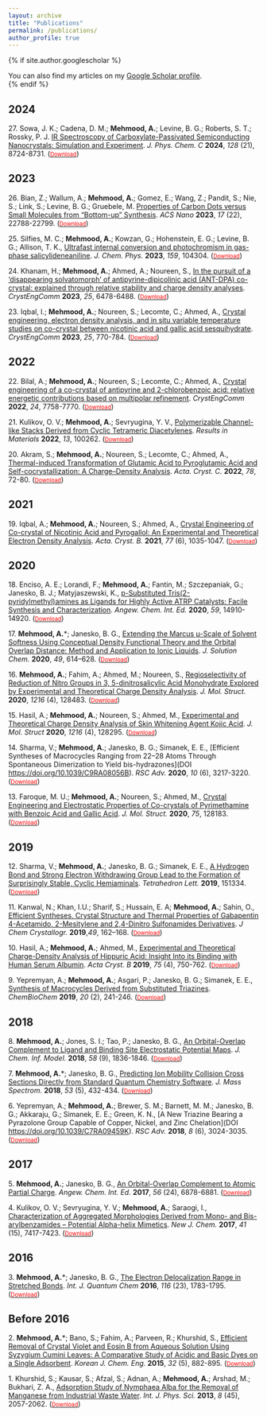 ```yaml
---
layout: archive
title: "Publications"
permalink: /publications/
author_profile: true
---
```


{% if site.author.googlescholar %}
  <div class="wordwrap">You can also find my articles on my <a href="{{site.author.googlescholar}}">Google Scholar profile</a>.</div>
{% endif %}

2024
------
27\. Sowa, J. K.; Cadena, D. M.; **Mehmood, A.**; Levine, B. G.; Roberts, S. T.; Rossky, P. J. [IR Spectroscopy of Carboxylate-Passivated Semiconducting Nanocrystals: Simulation and Experiment](https://doi.org/10.1021/acs.jpcc.4c01988). _J. Phys. Chem. C_ **2024**, _128_ (21), 8724-8731. ([<span style="color:red; font-size:0.8em;">Download</span>](http://arshadmehmood118.github.io/files/paper27.pdf))

2023
------
26\. Bian, Z.; Wallum, A.; **Mehmood, A.**; Gomez, E.; Wang, Z.; Pandit, S.; Nie, S.; Link, S.; Levine, B. G.; Gruebele, M. [Properties of Carbon Dots versus Small Molecules from “Bottom-up” Synthesis](https://doi.org/10.1021/acsnano.3c07486). _ACS Nano_ **2023**, _17_ (22), 22788-22799. ([<span style="color:red; font-size:0.8em;">Download</span>](http://arshadmehmood118.github.io/files/paper26.pdf))

25\. Silfies, M. C.; **Mehmood, A.**; Kowzan, G.; Hohenstein, E. G.; Levine, B. G.; Allison, T. K., [Ultrafast internal conversion and photochromism in gas-phase salicylideneaniline](https://doi.org/10.1063/5.0161238
). _J. Chem. Phys._ **2023**, _159_, 104304. ([<span style="color:red; font-size:0.8em;">Download</span>](http://arshadmehmood118.github.io/files/paper25.pdf))

24\. Khanam, H.; **Mehmood, A.**; Ahmed, A.; Noureen, S., [In the pursuit of a ‘disappearing solvatomorph’ of antipyrine-dipicolinic acid (ANT-DPA) co-crystal: explained through relative stability and charge density analyses](https://doi.org/10.1039/D3CE00591G). _CrystEngComm_ **2023**, _25_, 6478-6488. ([<span style="color:red; font-size:0.8em;">Download</span>](http://arshadmehmood118.github.io/files/paper24.pdf))

23\. Iqbal, I.; **Mehmood, A.**; Noureen, S.; Lecomte, C.; Ahmed, A., [Crystal engineering, electron density analysis, and in situ variable temperature studies on co-crystal between nicotinic acid and gallic acid sesquihydrate](https://doi.org/10.1039/D2CE01149B). _CrystEngComm_ **2023**, _25_, 770-784. ([<span style="color:red; font-size:0.8em;">Download</span>](http://arshadmehmood118.github.io/files/paper23.pdf))

2022
------
22\. Bilal, A.; **Mehmood, A.**; Noureen, S.; Lecomte, C.; Ahmed, A., [Crystal engineering of a co-crystal of antipyrine and 2-chlorobenzoic acid: relative energetic contributions based on multipolar refinement](https://doi.org/10.1039/D2CE01179D). _CrystEngComm_ **2022**, _24_, 7758-7770. ([<span style="color:red; font-size:0.8em;">Download</span>](http://arshadmehmood118.github.io/files/paper22.pdf))

21\. Kulikov, O. V.; **Mehmood, A.**; Sevryugina, Y. V., [Polymerizable Channel-like Stacks Derived from Cyclic Tetrameric Diacetylenes](https://doi.org/10.1016/j.rinma.2022.100262). _Results in Materials_ **2022**, _13_, 100262. ([<span style="color:red; font-size:0.8em;">Download</span>](http://arshadmehmood118.github.io/files/paper21.pdf))

20\. Akram, S.; **Mehmood, A.**; Noureen, S.; Lecomte, C.; Ahmed, A., [Thermal-induced Transformation of Glutamic Acid to Pyroglutamic Acid and Self-cocrystallization: A Charge–Density Analysis](https://doi.org/10.1107/S2053229621013607). _Acta. Cryst. C._ **2022**, _78_, 72-80. ([<span style="color:red; font-size:0.8em;">Download</span>](http://arshadmehmood118.github.io/files/paper20.pdf))

2021
------
19\. Iqbal, A.; **Mehmood, A.**; Noureen, S.; Ahmed, A., [Crystal Engineering of Co-crystal of Nicotinic Acid and Pyrogallol: An Experimental and Theoretical Electron Density Analysis](https://doi.org/10.1107/S2052520621009124). _Acta. Cryst. B._ **2021**, _77_ (6), 1035-1047. ([<span style="color:red; font-size:0.8em;">Download</span>](http://arshadmehmood118.github.io/files/paper19.pdf))

2020
------
18\. Enciso, A. E.; Lorandi, F.; **Mehmood, A.**; Fantin, M.; Szczepaniak, G.; Janesko, B. J.; Matyjaszewski, K., [p-Substituted Tris(2-pyridylmethyl)amines as Ligands for Highly Active ATRP Catalysts: Facile Synthesis and Characterization](https://doi.org/10.1002/anie.202004724). _Angew. Chem. Int. Ed._ **2020**, _59_, 14910-14920. ([<span style="color:red; font-size:0.8em;">Download</span>](http://arshadmehmood118.github.io/files/paper18.pdf))

17\. **Mehmood, A.***; Janesko, B. G., [Extending the Marcus μ-Scale of Solvent Softness Using Conceptual Density Functional Theory and the Orbital Overlap Distance: Method and Application to Ionic Liquids](https://doi.org/10.1007/s10953-020-00973-5). _J. Solution Chem._ **2020**, _49_, 614–628. ([<span style="color:red; font-size:0.8em;">Download</span>](http://arshadmehmood118.github.io/files/paper17.pdf))

16\. **Mehmood, A.**; Fahim, A.; Ahmed, M.; Noureen, S., [Regioselectivity of Reduction of Nitro Groups in 3, 5-dinitrosalicylic Acid Monohydrate Explored by Experimental and Theoretical Charge Density Analysis](https://doi.org/10.1016/j.molstruc.2020.128483). _J. Mol. Struct._ **2020**, _1216_ (4), 128483. ([<span style="color:red; font-size:0.8em;">Download</span>](http://arshadmehmood118.github.io/files/paper16.pdf))

15\. Hasil, A.; **Mehmood, A.**; Noureen, S.; Ahmed, M., [Experimental and Theoretical Charge Density Analysis of Skin Whitening Agent Kojic Acid](https://doi.org/10.1016/j.molstruc.2020.128295). _J. Mol. Struct_ **2020**, _1216_ (4), 128295. ([<span style="color:red; font-size:0.8em;">Download</span>](http://arshadmehmood118.github.io/files/paper15.pdf))

14\. Sharma, V.; **Mehmood, A.**; Janesko, B. G.; Simanek, E. E., [Efficient Syntheses of Macrocycles Ranging from 22–28 Atoms Through Spontaneous Dimerization to Yield bis-hydrazones](DOI	https://doi.org/10.1039/C9RA08056B). _RSC Adv._ **2020**, _10_ (6), 3217-3220. ([<span style="color:red; font-size:0.8em;">Download</span>](http://arshadmehmood118.github.io/files/paper14.pdf))

13\. Faroque, M. U.; **Mehmood, A.**; Noureen, S.; Ahmed, M., [Crystal Engineering and Electrostatic Properties of Co-crystals of Pyrimethamine with Benzoic Acid and Gallic Acid](https://doi.org/10.1016/j.molstruc.2020.128183). _J. Mol. Struct._ **2020**, _75_, 128183. ([<span style="color:red; font-size:0.8em;">Download</span>](http://arshadmehmood118.github.io/files/paper13.pdf))

2019
------
12\. Sharma, V.; **Mehmood, A.**; Janesko, B. G.; Simanek, E. E., [A Hydrogen Bond and Strong Electron Withdrawing Group Lead to the Formation of Surprisingly Stable, Cyclic Hemiaminals](https://doi.org/10.1016/j.tetlet.2019.151334). _Tetrahedron Lett._ **2019**, 151334. ([<span style="color:red; font-size:0.8em;">Download</span>](http://arshadmehmood118.github.io/files/paper12.pdf))

11\. Kanwal, N.; Khan, I.U.; Sharif, S.; Hussain, E. A; **Mehmood, A.**; Sahin, O., [Efficient Syntheses, Crystal Structure and Thermal Properties of Gabapentin 4-Acetamido, 2-Mesitylene and 2,4-Dinitro Sulfonamides Derivatives](https://doi.org/10.1007/s10870-018-00765-2). _J Chem Crystallogr._ **2019**,_49_, 162–168. ([<span style="color:red; font-size:0.8em;">Download</span>](http://arshadmehmood118.github.io/files/paper11.pdf))

10\. Hasil, A.; **Mehmood, A.**; Ahmed, M., [Experimental and Theoretical Charge-Density Analysis of Hippuric Acid: Insight Into its Binding with Human Serum Albumin](https://doi.org/10.1107/S2052520619007911). _Acta Cryst. B_ **2019**, _75_ (4), 750-762. ([<span style="color:red; font-size:0.8em;">Download</span>](http://arshadmehmood118.github.io/files/paper10.pdf))

9\. Yepremyan, A.; **Mehmood, A.**; Asgari, P.; Janesko, B. G.; Simanek, E. E., [Synthesis of Macrocycles Derived from Substituted Triazines](https://doi.org/10.1002/cbic.201800475). _ChemBioChem_ **2019**, _20_ (2), 241-246. ([<span style="color:red; font-size:0.8em;">Download</span>](http://arshadmehmood118.github.io/files/paper9.pdf))

2018
------
8\. **Mehmood, A.**; Jones, S. I.; Tao, P.; Janesko, B. G., [An Orbital-Overlap Complement to Ligand and Binding Site Electrostatic Potential Maps](https://doi.org/10.1021/acs.jcim.8b00370). _J. Chem. Inf. Model._ **2018**, _58_ (9), 1836-1846. ([<span style="color:red; font-size:0.8em;">Download</span>](http://arshadmehmood118.github.io/files/paper8.pdf))

7\. **Mehmood, A.***; Janesko, B. G., [Predicting Ion Mobility Collision Cross Sections Directly from Standard Quantum Chemistry Software](https://doi.org/10.1002/jms.4078). _J. Mass Spectrom._ **2018**, _53_ (5), 432-434. ([<span style="color:red; font-size:0.8em;">Download</span>](http://arshadmehmood118.github.io/files/paper7.pdf))

6\. Yepremyan, A.; **Mehmood, A.**; Brewer, S. M.; Barnett, M. M.; Janesko, B. G.; Akkaraju, G.; Simanek, E. E.; Green, K. N., [A New Triazine Bearing a Pyrazolone Group Capable of Copper, Nickel, and Zinc Chelation](DOI	https://doi.org/10.1039/C7RA09459K). _RSC Adv._ **2018**, _8_ (6), 3024-3035. ([<span style="color:red; font-size:0.8em;">Download</span>](http://arshadmehmood118.github.io/files/paper6.pdf))

2017
------
5\. **Mehmood, A.**; Janesko, B. G., [An Orbital-Overlap Complement to Atomic Partial Charge](https://doi.org/10.1002/anie.201702715). _Angew. Chem. Int. Ed._ **2017**, _56_ (24), 6878-6881. ([<span style="color:red; font-size:0.8em;">Download</span>](http://arshadmehmood118.github.io/files/paper5.pdf))

4\. Kulikov, O. V.; Sevryugina, Y. V.; **Mehmood, A.**; Saraogi, I., [Characterization of Aggregated Morphologies Derived from Mono- and Bis-arylbenzamides – Potential Alpha-helix Mimetics](https://doi.org/10.1039/C6NJ03775E). _New J. Chem._ **2017**, _41_ (15), 7417-7423. ([<span style="color:red; font-size:0.8em;">Download</span>](http://arshadmehmood118.github.io/files/paper4.pdf))

2016
------
3\. **Mehmood, A.***; Janesko, B. G., [The Electron Delocalization Range in Stretched Bonds](https://doi.org/10.1002/qua.25225). _Int. J. Quantum Chem_ **2016**, _116_ (23), 1783-1795. ([<span style="color:red; font-size:0.8em;">Download</span>](http://arshadmehmood118.github.io/files/paper3.pdf))

Before 2016
------
2\. **Mehmood, A.***; Bano, S.; Fahim, A.; Parveen, R.; Khurshid, S., [Efficient Removal of Crystal Violet and Eosin B from Aqueous Solution Using Syzygium Cumini Leaves: A Comparative Study of Acidic and Basic Dyes on a Single Adsorbent](https://doi.org/10.1007/s11814-014-0308-8). _Korean J. Chem. Eng._ **2015**, _32_ (5), 882-895. ([<span style="color:red; font-size:0.8em;">Download</span>](http://arshadmehmood118.github.io/files/paper2.pdf))

1\. Khurshid, S.; Kausar, S.; Afzal, S.; Adnan, A.; **Mehmood, A.**; Arshad, M.; Bukhari, Z. A., [Adsorption Study of Nymphaea Alba for the Removal of Manganese from Industrial Waste Water](https://doi.org/10.5897/IJPS12.717). _Int. J. Phys. Sci._ **2013**, _8_ (45), 2057-2062. ([<span style="color:red; font-size:0.8em;">Download</span>](http://arshadmehmood118.github.io/files/paper1.pdf))
